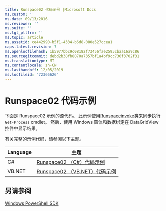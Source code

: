 ```yaml
---
title: Runspace02 代码示例 |Microsoft Docs
ms.custom: ''
ms.date: 09/13/2016
ms.reviewer: ''
ms.suite: ''
ms.tgt_pltfrm: ''
ms.topic: article
ms.assetid: ce442990-b5f1-4334-b6d8-080e527ccea1
caps.latest.revision: 7
ms.openlocfilehash: 1b5977bbc9c08182f73456fae2595cbaa16a9c86
ms.sourcegitcommit: debd2b38fb8070a7357bf1a4bf9cc736f3702f31
ms.translationtype: MT
ms.contentlocale: zh-CN
ms.lasthandoff: 12/05/2019
ms.locfileid: "72366626"
---
```

# <a name="runspace02-code-samples"></a>Runspace02 代码示例

下面是 Runspace02 示例的源代码。 此示例使用[Runspaceinvoke](/dotnet/api/System.Management.Automation.RunspaceInvoke)类来同步执行 `Get-Process` cmdlet。 然后，使用 Windows 窗体和数据绑定在 DataGridView 控件中显示结果。

有关完整的示例代码，请参阅以下主题。

|Language|主题|
|--------------|-----------|
|C#|[Runspace02 （C#）代码示例](./runspace02-csharp-code-sample.md)|
|VB.NET|[Runspace02 （VB.NET）代码示例](./runspace02-vb-net-code-sample.md)|

## <a name="see-also"></a>另请参阅

[Windows PowerShell SDK](../windows-powershell-reference.md)